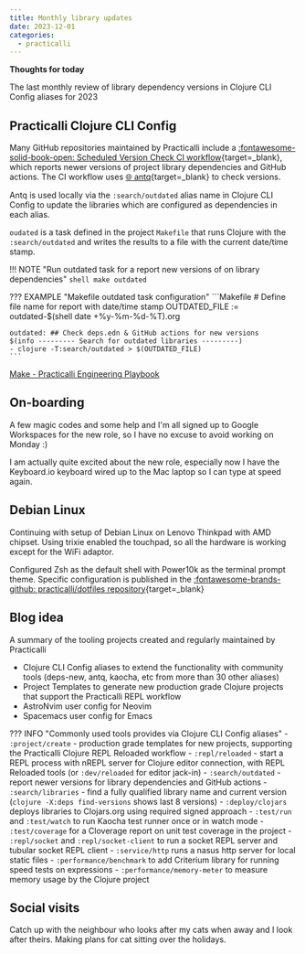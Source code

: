 ```yaml
---
title: Monthly library updates
date: 2023-12-01
categories:
  - practicalli
---
```


**Thoughts for today**

The last monthly review of library dependency versions in Clojure CLI Config aliases for 2023

<!-- more -->

## Practicalli Clojure CLI Config

Many GitHub repositories maintained by Practicalli include a [:fontawesome-solid-book-open: Scheduled Version Check CI workflow](https://practical.li/engineering-playbook/continuous-integration/github/workflows/practicalli/#scheduled-version-check){target=_blank}, which reports newer versions of project library dependencies and GitHub actions. The CI workflow uses [:globe_with_meridians: antq](https://github.com/liquidz/antq){target=_blank} to check versions.  

Antq is used locally via the `:search/outdated` alias name in Clojure CLI Config to update the libraries which are configured as dependencies in each alias.

`oudated` is a task defined in the project `Makefile` that runs Clojure with the `:search/outdated` and writes the results to a file with the current date/time stamp.

!!! NOTE "Run outdated task for a report new versions of on library dependencies"
    ```shell
    make outdated
    ```

??? EXAMPLE "Makefile outdated task configuration"
    ```Makefile
    # Define file name for report with date/time stamp
    OUTDATED_FILE := outdated-$(shell date +%y-%m-%d-%T).org

    outdated: ## Check deps.edn & GitHub actions for new versions
	$(info --------- Search for outdated libraries ---------)
	- clojure -T:search/outdated > $(OUTDATED_FILE)
    ```

[Make - Practicalli Engineering Playbook](https://practical.li/engineering-playbook/build-tool/make/)


## On-boarding

A few magic codes and some help and I'm all signed up to Google Workspaces for the new role, so I have no excuse to avoid working on Monday :)

I am actually quite excited about the new role, especially now I have the Keyboard.io keyboard wired up to the Mac laptop so I can type at speed again.


## Debian Linux

Continuing with setup of Debian Linux on Lenovo Thinkpad with AMD chipset.  Using trixie enabled the touchpad, so all the hardware is working except for the WiFi adaptor.

Configured Zsh as the default shell with Power10k as the terminal prompt theme.  Specific configuration is published in the [:fontawesome-brands-github: practicalli/dotfiles repository](https://github.com/practicalli/dotfiles){target=_blank}


## Blog idea

A summary of the tooling projects created and regularly maintained by Practicalli

- Clojure CLI Config aliases to extend the functionality with community tools (deps-new, antq, kaocha, etc from more than 30 other aliases)
- Project Templates to generate new production grade Clojure projects that support the Practicalli REPL workflow
- AstroNvim user config for Neovim
- Spacemacs user config for Emacs


??? INFO "Commonly used tools provides via Clojure CLI Config aliases"
    - `:project/create` - production grade templates for new projects, supporting the Practicalli Clojure REPL Reloaded workflow
    - `:repl/reloaded` - start a REPL process with nREPL server for Clojure editor connection, with REPL Reloaded tools (or `:dev/reloaded` for editor jack-in)
    - `:search/outdated` - report newer versions for library dependencies and GitHub actions
    - `:search/libraries` - find a fully qualified library name and current version (`clojure -X:deps find-versions` shows last 8 versions)
    - `:deploy/clojars` deploys libraries to Clojars.org using required signed approach 
    - `:test/run` and `:test/watch` to run Kaocha test runner once or in watch mode
    - `:test/coverage` for a Cloverage report on unit test coverage in the project
    - `:repl/socket` and `:repl/socket-client` to run a socket REPL server and tubular socket REPL client
    - `:service/http` runs a nasus http server for local static files
    - `:performance/benchmark` to add Criterium library for running speed tests on expressions
    - `:performance/memory-meter` to measure memory usage by the Clojure project 


## Social visits

Catch up with the neighbour who looks after my cats when away and I look after theirs.  Making plans for cat sitting over the holidays.
